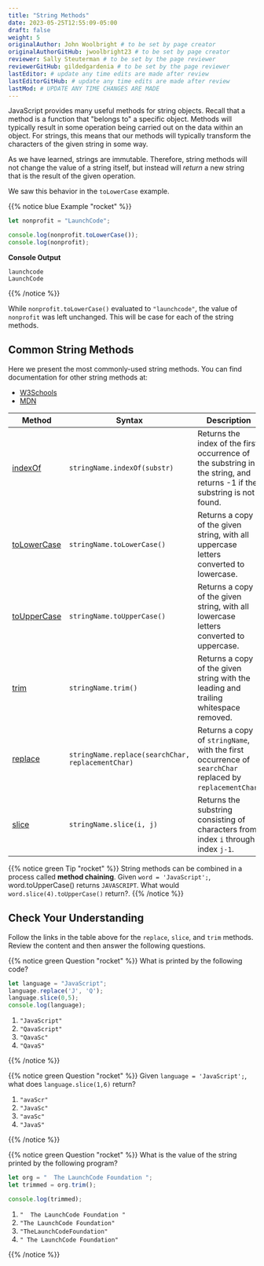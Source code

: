 ```yaml
---
title: "String Methods"
date: 2023-05-25T12:55:09-05:00
draft: false
weight: 5
originalAuthor: John Woolbright # to be set by page creator
originalAuthorGitHub: jwoolbright23 # to be set by page creator
reviewer: Sally Steuterman # to be set by the page reviewer
reviewerGitHub: gildedgardenia # to be set by the page reviewer
lastEditor: # update any time edits are made after review
lastEditorGitHub: # update any time edits are made after review
lastMod: # UPDATE ANY TIME CHANGES ARE MADE
---
```


JavaScript provides many useful methods for string objects. Recall that a method is a function that "belongs to" a specific object. Methods will typically result in some operation being carried out on the data within an object. For strings, this means that our methods will typically transform the characters of the given string in some way.

As we have learned, strings are immutable. Therefore, string methods will not change the value of a string itself, but instead will *return* a new string that is the result of the given operation.

We saw this behavior in the `toLowerCase` example.

{{% notice blue Example "rocket" %}}
```javascript
let nonprofit = "LaunchCode";

console.log(nonprofit.toLowerCase());
console.log(nonprofit);
```

**Console Output**

```console
launchcode
LaunchCode
```
{{% /notice %}}

While `nonprofit.toLowerCase()` evaluated to `"launchcode"`, the value of `nonprofit` was left unchanged. This will be case for each of the string methods.

## Common String Methods

Here we present the most commonly-used string methods. You can find documentation for other string methods at:

- [W3Schools](https://www.w3schools.com/jsref/jsref_obj_string.asp)
- [MDN](https://developer.mozilla.org/en-US/docs/Web/JavaScript/Reference/Global_Objects/String#Methods_2)

| Method                                      | Syntax                                  | Description                                                                                   |
|---------------------------------------------|-----------------------------------------|-----------------------------------------------------------------------------------------------|
| [indexOf](string-indexof-examples)          | `stringName.indexOf(substr)`           | Returns the index of the first occurrence of the substring in the string, and returns -1 if the substring is not found.                                    |
| [toLowerCase](string-tolowercase-examples)  | `stringName.toLowerCase()`             | Returns a copy of the given string, with all uppercase letters converted to lowercase.       |
| [toUpperCase](string-touppercase-examples)  | `stringName.toUpperCase()`             | Returns a copy of the given string, with all lowercase letters converted to uppercase.       |
| [trim](string-trim-examples)                | `stringName.trim()`                    | Returns a copy of the given string with the leading and trailing whitespace removed.         |
| [replace](string-replace-examples)          | `stringName.replace(searchChar, replacementChar)` | Returns a copy of `stringName`, with the first occurrence of `searchChar` replaced by `replacementChar`. |
| [slice](string-slice-examples)              | `stringName.slice(i, j)`               | Returns the substring consisting of characters from index `i` through index `j-1`.           |

{{% notice green Tip "rocket" %}}
String methods can be combined in a process called **method chaining**. Given `word = 'JavaScript';`, word.toUpperCase() returns `JAVASCRIPT`. What would `word.slice(4).toUpperCase()` return?.
{{% /notice %}}

## Check Your Understanding

Follow the links in the table above for the `replace`, `slice`, and `trim` methods. Review the content and then answer the following questions.

{{% notice green Question "rocket" %}}
What is printed by the following code?

```javascript
let language = "JavaScript";
language.replace('J', 'Q');
language.slice(0,5);
console.log(language);
```

1. `"JavaScript"`
1. `"QavaScript"`
1. `"QavaSc"`
1. `"QavaS"`

<!-- Solution: JavaScript -->
{{% /notice %}}

{{% notice green Question "rocket" %}}
Given `language = 'JavaScript';`, what does `language.slice(1,6)` return?

1. ``"avaScr"``
1. ``"JavaSc"``
1. ``"avaSc"``
1. ``"JavaS"``

<!-- Solution: avaSc -->
{{% /notice %}}

{{% notice green Question "rocket" %}}
What is the value of the string printed by the following program?

```javascript
let org = "  The LaunchCode Foundation ";
let trimmed = org.trim();

console.log(trimmed);
```

1. `"  The LaunchCode Foundation "`
1. `"The LaunchCode Foundation"`
1. `"TheLaunchCodeFoundation"`
1. `" The LaunchCode Foundation"`

<!-- Solution: The LaunchCode Foundation -->
{{% /notice %}}
